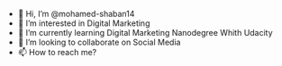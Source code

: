 - 👋 Hi, I’m @mohamed-shaban14
- 👀 I’m interested in Digital Marketing
- 🌱 I’m currently learning Digital Marketing Nanodegree Whith Udacity
- 💞️ I’m looking to collaborate on Social Media
- 📫 How to reach me?

<!---
mohamed-shaban14/mohamed-shaban14 is a ✨ special ✨ repository because its `README.md` (this file) appears on your GitHub profile.
You can click the Preview link to take a look at your changes.
--->
